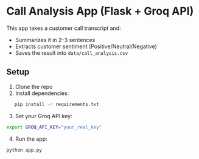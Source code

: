 # Call Analysis App (Flask + Groq API)

This app takes a customer call transcript and:
- Summarizes it in 2–3 sentences
- Extracts customer sentiment (Positive/Neutral/Negative)
- Saves the result into `data/call_analysis.csv`

## Setup

1. Clone the repo
2. Install dependencies:
```bash
   pip install -r requirements.txt
  ````
3. Set your Groq API key:
````bash
export GROQ_API_KEY="your_real_key"
````

4. Run the app:
```bash
python app.py
```
